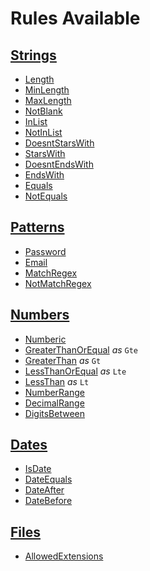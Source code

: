 # Rules Available

## [Strings](/apn-validators/rules/docs-strings/)

- [Length](/apn-validators/rules/docs-strings/#length)
- [MinLength](/apn-validators/rules/docs-strings/#minlength)
- [MaxLength](/apn-validators/rules/docs-strings/#maxlength)
- [NotBlank](/apn-validators/rules/docs-strings/#notblank)
- [InList](/apn-validators/rules/docs-strings/#inlist)
- [NotInList](/apn-validators/rules/docs-strings/#notinlist)
- [DoesntStarsWith](/apn-validators/rules/docs-strings/#doesntstarswith)
- [StarsWith](/apn-validators/rules/docs-strings/#starswith)
- [DoesntEndsWith](/apn-validators/rules/docs-strings/#doesntendswith)
- [EndsWith](/apn-validators/rules/docs-strings/#endswith)
- [Equals](/apn-validators/rules/docs-strings/#equals)
- [NotEquals](/apn-validators/rules/docs-strings/#notequals)

## [Patterns](/apn-validators/rules/docs-patterns)

- [Password](/apn-validators/rules/docs-patterns#password)
- [Email](/apn-validators/rules/docs-patterns#email)
- [MatchRegex](/apn-validators/rules/docs-patterns#matchregex)
- [NotMatchRegex](/apn-validators/rules/docs-patterns#notmatchregex)

## [Numbers](/apn-validators/rules/docs-numbers)
- [Numberic](/apn-validators/rules/docs-numbers#numberic)
- [GreaterThanOrEqual](/apn-validators/rules/docs-numbers#greaterthanorequal) *as* `Gte`
- [GreaterThan](/apn-validators/rules/docs-numbers#greaterthan) *as* `Gt`
- [LessThanOrEqual](/apn-validators/rules/docs-numbers#lessthanorequal) *as* `Lte`
- [LessThan](/apn-validators/rules/docs-numbers#lessthan) *as* `Lt`
- [NumberRange](/apn-validators/rules/docs-numbers#numberrange) 
- [DecimalRange](/apn-validators/rules/docs-numbers#decimalrange) 
- [DigitsBetween](/apn-validators/rules/docs-numbers#digitsbetween) 

## [Dates](/apn-validators/rules/docs-dates)
- [IsDate](/apn-validators/rules/docs-dates#isdate)
- [DateEquals](/apn-validators/rules/docs-dates#dateequals)
- [DateAfter](/apn-validators/rules/docs-dates#dateafter)
- [DateBefore](/apn-validators/rules/docs-dates#datebefore)

## [Files](/apn-validators/rules/docs-files)
- [AllowedExtensions](/apn-validators/rules/docs-files#allowedextensions)

